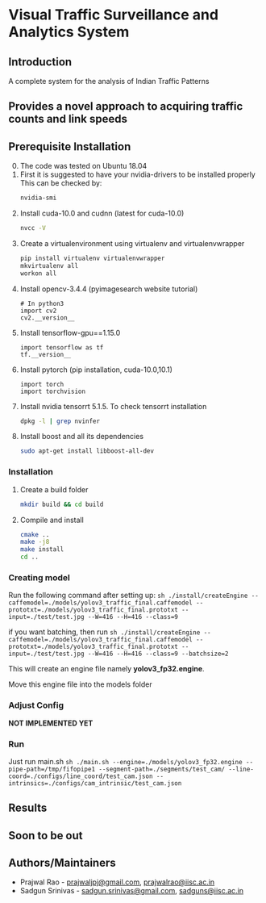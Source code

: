 # Visual Traffic Surveillance and Analytics System

## Introduction
A complete system for the analysis of Indian Traffic Patterns

Provides a novel approach to acquiring traffic counts and link speeds
---
## Prerequisite Installation
0) The code was tested on Ubuntu 18.04
1) First it is suggested to have your nvidia-drivers to be installed properly
This can be checked by:
	```bash
	nvidia-smi
	```
2) Install cuda-10.0 and cudnn (latest for cuda-10.0)
	```bash
	nvcc -V
	```
3) Create a virtualenvironment using virtualenv and virtualenvwrapper
	```bash
	pip install virtualenv virtualenvwrapper
	mkvirtualenv all
	workon all
	```
4) Install opencv-3.4.4 (pyimagesearch website tutorial)
	```python3
	# In python3
	import cv2
	cv2.__version__
	```
5) Install tensorflow-gpu==1.15.0
	```python3
	import tensorflow as tf
	tf.__version__
	```
6) Install pytorch (pip installation, cuda-10.0,10.1)
	```python3
	import torch
	import torchvision
	```
7) Install nvidia tensorrt 5.1.5. To check tensorrt installation
	```bash
	dpkg -l | grep nvinfer
	```
8) Install boost and all its dependencies
	```bash
	sudo apt-get install libboost-all-dev
	```

### Installation
1) Create a build folder
	```sh
	mkdir build && cd build
	```
2) Compile and install
	```sh
	cmake ..
	make -j8
	make install
	cd ..
	```

### Creating model
Run the following command after setting up:
	```sh
	./install/createEngine --caffemodel=./models/yolov3_traffic_final.caffemodel --prototxt=./models/yolov3_traffic_final.prototxt --input=./test/test.jpg --W=416 --H=416 --class=9
	```
	
if you want batching, then run
	```sh
	./install/createEngine --caffemodel=./models/yolov3_traffic_final.caffemodel --prototxt=./models/yolov3_traffic_final.prototxt --input=./test/test.jpg --W=416 --H=416 --class=9 --batchsize=2
	```

This will create an engine file namely **yolov3_fp32.engine**.

Move this engine file into the models folder

### Adjust Config
__NOT IMPLEMENTED YET__

### Run 
Just run main.sh
	```sh
	./main.sh --engine=./models/yolov3_fp32.engine --pipe-path=/tmp/fifopipe1 --segment-path=./segments/test_cam/ --line-coord=./configs/line_coord/test_cam.json --intrinsics=./configs/cam_intrinsic/test_cam.json
	```

## Results
Soon to be out
---
## Authors/Maintainers
* Prajwal Rao - [prajwaljpj@gmail.com](mailto:prajwaljpj@gmail.com), [prajwalrao@iisc.ac.in](mailto:prajwalrao@iisc.ac.in)
* Sadgun Srinivas - [sadgun.srinivas@gmail.com](mailto:sadgun.srinivas@gmail.com), [sadguns@iisc.ac.in](mailto:sadguns@iisc.ac.in)
